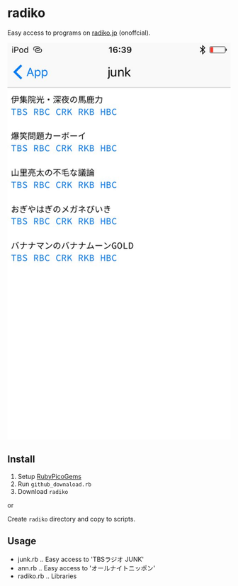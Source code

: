 # radiko
Easy access to programs on [radiko.jp](http://radiko.jp/) (onoffcial).

![Screen Shot](./radiko_01.jpg)

## Install
1. Setup [RubyPicoGems](https://github.com/rubypico/RubyPicoGems)
2. Run `github_downaload.rb`
3. Download `radiko`

or 

Create `radiko` directory and copy to scripts.
 
## Usage
- junk.rb .. Easy access to 'TBSラジオ JUNK'
- ann.rb .. Easy access to 'オールナイトニッポン'
- radiko.rb .. Libraries
